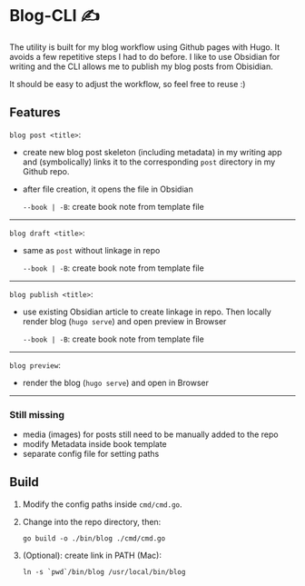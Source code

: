 # Blog-CLI ✍️

The utility is built for my blog workflow using Github pages with Hugo. It avoids a few repetitive steps I had to do before.
I like to use Obsidian for writing and the CLI allows me to publish my blog posts from Obisidian.

It should be easy to adjust the workflow, so feel free to reuse :)

## Features

`blog post <title>`:

- create new blog post skeleton (including metadata) in my writing app and (symbolically) links it to the corresponding `post` directory in my Github repo.
- after file creation, it opens the file in Obsidian

  `--book | -B`: create book note from template file

---

`blog draft <title>`:

- same as `post` without linkage in repo

  `--book | -B`: create book note from template file

---

`blog publish <title>`:

- use existing Obsidian article to create linkage in repo. Then locally render blog (`hugo serve`) and open preview in Browser

  `--book | -B`: create book note from template file

---

`blog preview`:

- render the blog (`hugo serve`) and open in Browser

---

### Still missing

- media (images) for posts still need to be manually added to the repo
- modify Metadata inside book template
- separate config file for setting paths

## Build

1. Modify the config paths inside `cmd/cmd.go`.

2. Change into the repo directory, then:

   `go build -o ./bin/blog ./cmd/cmd.go`

3. (Optional): create link in PATH (Mac):

   `` ln -s `pwd`/bin/blog /usr/local/bin/blog ``
